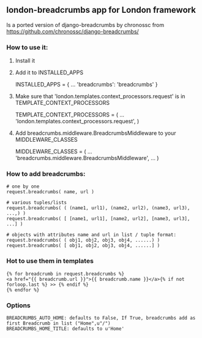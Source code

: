 ## london-breadcrumbs app for London framework

Is a ported version of django-breadcrumbs by chronossc
from https://github.com/chronossc/django-breadcrumbs/

### How to use it:

1. Install it 
2. Add it to INSTALLED_APPS

    INSTALLED_APPS = {
        ...
        'breadcrumbs': 'breadcrumbs'
    }

3. Make sure that 'london.templates.context_processors.request' is in TEMPLATE_CONTEXT_PROCESSORS

    TEMPLATE_CONTEXT_PROCESSORS = (
        ...
        'london.templates.context_processors.request',
    )

4. Add breadcrumbs.middleware.BreadcrumbsMiddleware to your MIDDLEWARE_CLASSES

    MIDDLEWARE_CLASSES = (
    	...
        'breadcrumbs.middleware.BreadcrumbsMiddleware',
        ...
    )

### How to add breadcrumbs:

	# one by one
	request.breadcrumbs( name, url )
	
	# various tuples/lists
	request.breadcrumbs( ( (name1, url1), (name2, url2), (name3, url3), ...,) )
	request.breadcrumbs( [ [name1, url1], [name2, url2], [name3, url3], ...] )
	
	# objects with attributes name and url in list / tuple format:
	request.breadcrumbs( ( obj1, obj2, obj3, obj4, ......) )
	request.breadcrumbs( [ obj1, obj2, obj3, obj4, ......] )
	
### Hot to use them in templates

	{% for breadcrumb in request.breadcrumbs %}
	<a href="{{ breadcrumb.url }}">{{ breadcrumb.name }}</a>{% if not forloop.last %} >> {% endif %}
	{% endfor %}
	
### Options

	BREADCRUMBS_AUTO_HOME: defaults to False, If True, breadcrumbs add as first Breadcrumb in list ("Home",u"/")
	BREADCRUMBS_HOME_TITLE: defaults to u'Home'
	



